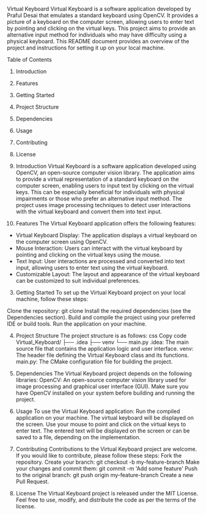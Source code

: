 Virtual Keyboard
Virtual Keyboard is a software application developed by Praful Desai that emulates a standard keyboard using OpenCV. 
It provides a picture of a keyboard on the computer screen, allowing users to enter text by pointing and clicking on the virtual keys. 
This project aims to provide an alternative input method for individuals who may have difficulty using a physical keyboard. 
This README document provides an overview of the project and instructions for setting it up on your local machine.

Table of Contents
1) Introduction
2) Features
3) Getting Started
4) Project Structure
5) Dependencies
6) Usage
7) Contributing
8) License

1) Introduction
Virtual Keyboard is a software application developed using OpenCV, an open-source computer vision library. 
The application aims to provide a virtual representation of a standard keyboard on the computer screen, enabling users to input text by clicking on the virtual keys.
This can be especially beneficial for individuals with physical impairments or those who prefer an alternative input method. 
The project uses image processing techniques to detect user interactions with the virtual keyboard and convert them into text input.

2) Features
The Virtual Keyboard application offers the following features:

- Virtual Keyboard Display: The application displays a virtual keyboard on the computer screen using OpenCV.
- Mouse Interaction: Users can interact with the virtual keyboard by pointing and clicking on the virtual keys using the mouse.
- Text Input: User interactions are processed and converted into text input, allowing users to enter text using the virtual keyboard.
- Customizable Layout: The layout and appearance of the virtual keyboard can be customized to suit individual preferences.

3) Getting Started
To set up the Virtual Keyboard project on your local machine, follow these steps:

Clone the repository: git clone <repository-url>
Install the required dependencies (see the Dependencies section).
Build and compile the project using your preferred IDE or build tools.
Run the application on your machine.
  
4) Project Structure
The project structure is as follows:
css
Copy code
Virtual_Keyboard/
├── .idea
├── venv
     └── main.py
.idea: The main source file that contains the application logic and user interface.
venv: The header file defining the Virtual Keyboard class and its functions.
main.py: The CMake configuration file for building the project.
  
5) Dependencies
The Virtual Keyboard project depends on the following libraries:
OpenCV: An open-source computer vision library used for image processing and graphical user interface (GUI).
Make sure you have OpenCV installed on your system before building and running the project.

6) Usage
To use the Virtual Keyboard application:
Run the compiled application on your machine.
The virtual keyboard will be displayed on the screen.
Use your mouse to point and click on the virtual keys to enter text.
The entered text will be displayed on the screen or can be saved to a file, depending on the implementation.

7) Contributing
Contributions to the Virtual Keyboard project are welcome. If you would like to contribute, please follow these steps:
Fork the repository.
Create your branch: git checkout -b my-feature-branch
Make your changes and commit them: git commit -m 'Add some feature'
Push to the original branch: git push origin my-feature-branch
Create a new Pull Request.
  
8) License
The Virtual Keyboard project is released under the MIT License. Feel free to use, modify, and distribute the code as per the terms of the license.

